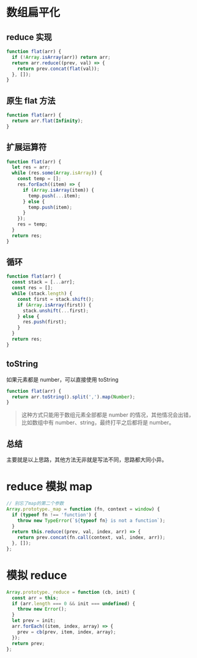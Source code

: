 # 数组扁平化

## reduce 实现

```js
function flat(arr) {
  if (!Array.isArray(arr)) return arr;
  return arr.reduce((prev, val) => {
    return prev.concat(flat(val));
  }, []);
}
```

## 原生 flat 方法

```js
function flat(arr) {
  return arr.flat(Infinity);
}
```

## 扩展运算符

```js
function flat(arr) {
  let res = arr;
  while (res.some(Array.isArray)) {
    const temp = [];
    res.forEach((item) => {
      if (Array.isArray(item)) {
        temp.push(...item);
      } else {
        temp.push(item);
      }
    });
    res = temp;
  }
  return res;
}
```

## 循环

```js
function flat(arr) {
  const stack = [...arr];
  const res = [];
  while (stack.length) {
    const first = stack.shift();
    if (Array.isArray(first)) {
      stack.unshift(...first);
    } else {
      res.push(first);
    }
  }
  return res;
}
```

## toString

如果元素都是 number，可以直接使用 toString

```js
function flat(arr) {
  return arr.toString().split(',').map(Number);
}
```

> 这种方式只能用于数组元素全部都是 number 的情况，其他情况会出错，比如数组中有 number、string，最终打平之后都将是 number。

## 总结

主要就是以上思路，其他方法无非就是写法不同，思路都大同小异。

# reduce 模拟 map

```js
// 别忘了map的第二个参数
Array.prototype._map = function (fn, context = window) {
  if (typeof fn !== 'function') {
    throw new TypeError(`${typeof fn} is not a function`);
  }
  return this.reduce((prev, val, index, arr) => {
    return prev.concat(fn.call(context, val, index, arr));
  }, []);
};
```

# 模拟 reduce

```js
Array.prototype._reduce = function (cb, init) {
  const arr = this;
  if (arr.length === 0 && init === undefined) {
    throw new Error();
  }
  let prev = init;
  arr.forEach((item, index, array) => {
    prev = cb(prev, item, index, array);
  });
  return prev;
};
```
